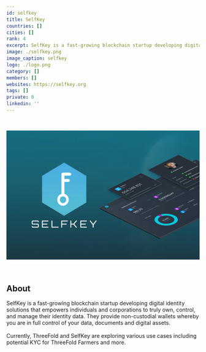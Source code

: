 ```yaml
---
id: selfkey
title: SelfKey
countries: []
cities: []
rank: 4
excerpt: SelfKey is a fast-growing blockchain startup developing digital identity solutions.
image: ./selfkey.png
image_caption: selfkey
logo: ./logo.png
category: []
members: []
websites: https://selfkey.org
tags: []
private: 0
linkedin: ''
---
```


<br/>

![selfkey](./selfkey2.jpg)

<br/>

## About

SelfKey is a fast-growing blockchain startup developing digital identity solutions that empowers individuals and corporations to truly own, control, and manage their identity data. They provide non-custodial wallets whereby you are in full control of your data, documents and digital assets. 
<br/>
<br/>
Currently, ThreeFold and SelfKey are exploring various use cases including potential KYC for ThreeFold Farmers and more.

<!-- 
## Mission

## Impact

## Powered by ThreeFold

## Join saving our planet!

## Support this project

## TFGrid Solution

### Roadmap 

TODO: Missing People and Other Metadata
-->



